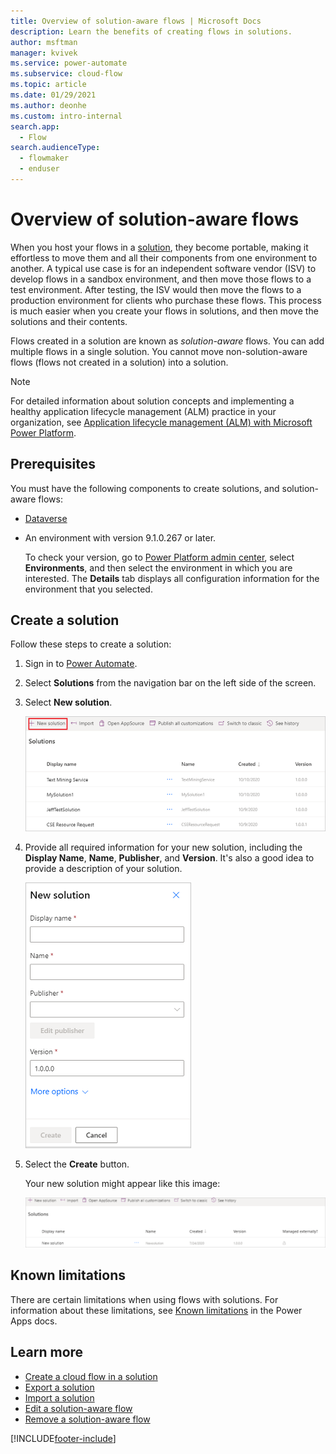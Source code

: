 ```yaml
---
title: Overview of solution-aware flows | Microsoft Docs
description: Learn the benefits of creating flows in solutions.
author: msftman
manager: kvivek
ms.service: power-automate
ms.subservice: cloud-flow
ms.topic: article
ms.date: 01/29/2021
ms.author: deonhe
ms.custom: intro-internal
search.app: 
  - Flow
search.audienceType: 
  - flowmaker
  - enduser
---
```


# Overview of solution-aware flows


When you host your flows in a [solution](/power-platform/alm/solution-concepts-alm), they become portable, making it effortless to move them and all their components from one environment to another. A typical use case is for an independent software vendor (ISV) to develop flows in a sandbox environment, and then move those flows to a test environment. After testing, the ISV would then move the flows to a production environment for clients who purchase these flows. This process is much easier when you create your flows in solutions, and then move the solutions and their contents.

Flows created in a solution are known as *solution-aware* flows. You can add multiple flows in a single solution. You cannot move non-solution-aware flows (flows not created in a solution) into a solution.

> [!NOTE]
> For detailed information about solution concepts and implementing a healthy application lifecycle management (ALM) practice in your organization, see [Application lifecycle management (ALM) with Microsoft Power Platform](/power-platform/alm/).

## Prerequisites

You must have the following components to create solutions, and solution-aware flows:

- [Dataverse](/powerapps/maker/data-platform/data-platform-intro)
- An environment with version 9.1.0.267 or later.

  To check your version, go to [Power Platform admin center](https://admin.powerplatform.microsoft.com/), select **Environments**, and then select the environment in which you are interested. The **Details** tab displays all configuration information for the environment that you selected.

## Create a solution

Follow these steps to create a solution:

1. Sign in to [Power Automate](https://flow.microsoft.com).
1. Select **Solutions** from the navigation bar on the left side of the screen.
1. Select **New solution**.

   ![Select a new solution.](./media/overview-solution-flows/select-new-solution.png "Screen showing select new solution")

1. Provide all required information for your new solution, including the **Display Name**,  **Name**, **Publisher**, and **Version**. It's also a good idea to provide a description of your solution.

   ![Select new solution.](./media/overview-solution-flows/new-solution.png "new solution properties screen")

1. Select the **Create** button.

  
   Your new solution might appear like this image:


   ![Displays the new solution.](./media/overview-solution-flows/new-solution-created.png "New solution showing on the *Solutions* screen")

## Known limitations

There are certain limitations when using flows with solutions. For information about these limitations, see [Known limitations](/powerapps/maker/data-platform/solutions-overview#known-limitations) in the Power Apps docs.
  
## Learn more

- [Create a cloud flow in a solution](./create-flow-solution.md)
- [Export a solution](./export-flow-solution.md)
- [Import a solution](./import-flow-solution.md)
- [Edit a solution-aware flow](./edit-solution-aware-flow.md)
- [Remove a solution-aware flow](./remove-solution-aware-flow.md)


[!INCLUDE[footer-include](includes/footer-banner.md)]